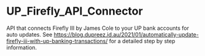 # UP_Firefly_API_Connector
API that connects Firefly III by James Cole to your UP bank accounts for auto updates.
See https://blog.dupreez.id.au/2021/01/automatically-update-firefly-iii-with-up-banking-transactions/ for a detailed step by step information. 
